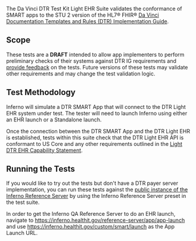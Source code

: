 The Da Vinci DTR Test Kit Light EHR Suite validates the conformance of SMART apps
to the STU 2 version of the HL7® FHIR®
[Da Vinci Documentation Templates and Rules (DTR) Implementation Guide](https://hl7.org/fhir/us/davinci-dtr/STU2/).

## Scope

These tests are a **DRAFT** intended to allow app implementers to perform
preliminary checks of their systems against DTR IG requirements and [provide
feedback](https://github.com/inferno-framework/davinci-dtr-test-kit/issues)
on the tests. Future versions of these tests may validate other
requirements and may change the test validation logic.

## Test Methodology

Inferno will simulate a DTR SMART App that will connect to the DTR Light EHR system under test. The tester will need to launch Inferno using either an EHR launch or a Standalone launch.

Once the connection between the DTR SMART App and the DTR Light EHR is established, tests within this suite check that the DTR Light EHR API is conformant to US Core and any other requirements outlined in the [Light DTR EHR Capability Statement](https://hl7.org/fhir/us/davinci-dtr/STU2/CapabilityStatement-light-dtr-ehr.html#root).

## Running the Tests

If you would like to try out the tests but don't have a DTR payer server implementation, you can run these tests against the [public instance of the Inferno Reference Server](https://inferno.healthit.gov/reference-server/r4/) by using the Inferno Reference Server preset in the test suite.

In order to get the Inferno QA Reference Server to do an EHR launch, navigate to https://inferno.healthit.gov/reference-server/app/app-launch and use https://inferno.healthit.gov/custom/smart/launch as the App Launch URL.
